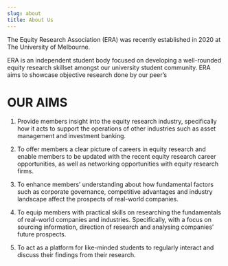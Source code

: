 ```yaml
---
slug: about
title: About Us 
---
```

The Equity Research Association (ERA) was recently established in 2020 at The University of Melbourne.

ERA is an independent student body focused on developing a well-rounded equity research skillset amongst our university student community. ERA aims to showcase objective research done by our peer’s

# OUR AIMS
1. Provide members insight into the equity research industry, specifically how it acts to support the operations of other industries such as asset management and investment banking.

2. To offer members a clear picture of careers in equity research and enable members to be updated with the recent equity research career opportunities, as well as networking opportunities with equity research firms.

3. To enhance members’ understanding about how fundamental factors such as corporate governance, competitive advantages and industry landscape affect the prospects of real-world companies.

4. To equip members with practical skills on researching the fundamentals of real-world companies and industries. Specifically, with a focus on sourcing information, direction of research and analysing companies’ future prospects.

5. To act as a platform for like-minded students to regularly interact and discuss their findings from their research.
